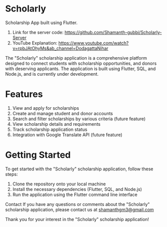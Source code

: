 # Scholarly

Scholarship App built using Flutter.

1. Link for the server code: https://github.com/Shamanth-gubbi/Scholarly-Server
2. YouTube Explanation: https://www.youtube.com/watch?v=rpbJAtOhyMs&ab_channel=DodagattaNihar

The "Scholarly" scholarship application is a comprehensive platform designed to connect students with scholarship opportunities, and donors with deserving applicants. The application is built using Flutter, SQL, and Node.js, and is currently under development.

# Features
1. View and apply for scholarships
2. Create and manage student and donor accounts
3. Search and filter scholarships by various criteria (future feature)
4. View scholarship details and requirements
5. Track scholarship application status
6. Integration with Google Translate API (future feature)

# Getting Started
To get started with the "Scholarly" scholarship application, follow these steps:

1. Clone the repository onto your local machine
2. Install the necessary dependencies (Flutter, SQL, and Node.js)
3. Run the application using the Flutter command line interface

Contact
If you have any questions or comments about the "Scholarly" scholarship application, please contact us at shamanthgm3@gmail.com

Thank you for your interest in the "Scholarly" scholarship application!
